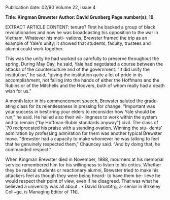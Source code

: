 Publication date: 02/90
Volume 22, Issue 4

**Title: Kingman Brewster**
**Author: David Grunberg**
**Page number(s): 19**

EXTRACT ARTICLE CONTENT:
tenure? First he backed a group of 
black revolutionaries and now he was 
broadcasting his opposition to the war 
in Vietnam. 
Whatever his moti-
vations, Brewster framed the trip as an 
example of Yale's unity; it showed that 
students, faculty, trustees and alumni 
could work together. 

This was the unity he had worked so 
carefully to preserve throughout the 
spring. During May Day, he said, 
Yale had negotiated a course between 
the attacks of the counterculture and of 
the government. "It did unify the 
institution," he said, "giving the 
institution quite a lot of pride in its 
accomplishment, not falling into the 
hands of either the Hoffmans and the 
Rubins or of the Mitchells and the 
Hoovers, both of whom really had a 
death wish for us." 

A month later in his commencement 
speech, Brewster saluted the gradu-
ating class for its relentlessness in 
pressing for change. "Important was 
your success in bestirring your elders 
to reconsider how Yale should be run," 
he said. He hailed also their wil-
lingness to work within the system and 
to remain ("by Hoffman-Rubin 
standards anyway") civil. The class of 
'70 reciprocated his praise with a 
standing ovation. Winning the stu-
dents' admiration by professing 
admiration for them was another 
typical Brewster move. "Brewster had 
a capacity to make whomever he was 
talking to feel 
that he genuinely 
respected them," Chauncey said. "And 
by doing that, he commanded respect." 

When Kingman Brewster died in 
November, 1988, mourners at his 
memorial service remembered him for 
his willingness to listen to his critics. 
Whether they be radical students or 
reactionary alumni, Brewster tried to 
make his attackers feel as though they 
were being heard- to have them be-
lieve he would respect their point of 
view, even if he disagreed. That was 
what he believed a university was all 
about . 
• 
David Grunbtrg, a· senior in Btrkeley 
Coll~ge, is Managing Editor of TN].